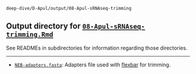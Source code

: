 `deep-dive/D-Apul/output/08-Apul-sRNAseq-trimming`

## Output directory for [`08-Apul-sRNAseq-trimming.Rmd`](https://github.com/urol-e5/deep-dive/blob/main/D-Apul/code/08-Apul-sRNAseq-trimming.Rmd)

See READMEs in subdirectories for information regarding those directories.

---

- [`NEB-adapters.fasta`](https://github.com/urol-e5/deep-dive/blob/main/D-Apul/output/08-Apul-sRNAseq-trimming/NEB-adapters.fasta): Adapters file used with [flexbar](https://github.com/seqan/flexbar) for trimming.